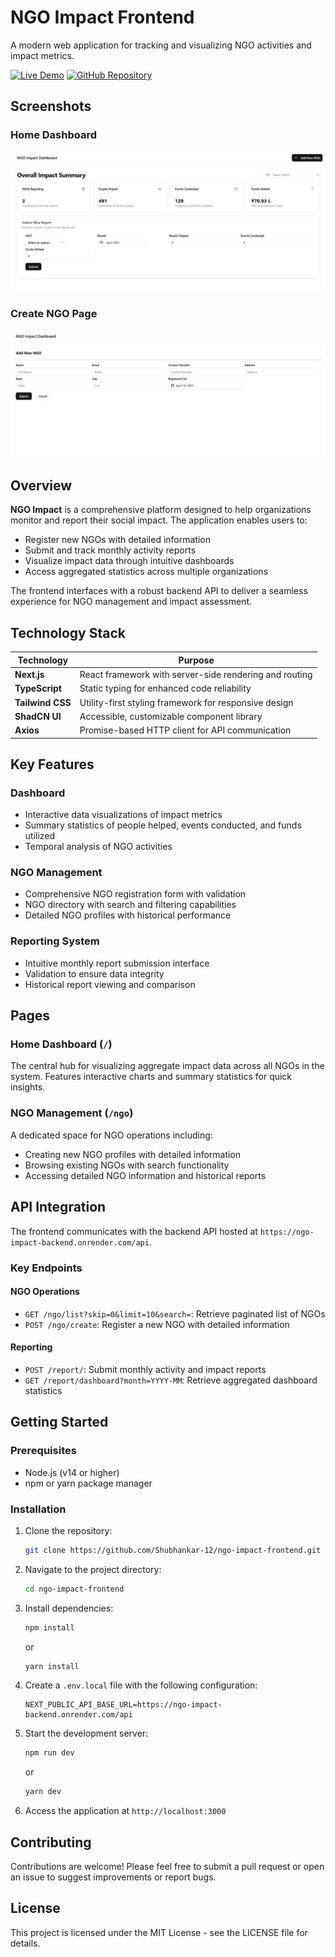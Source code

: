 # NGO Impact Frontend

A modern web application for tracking and visualizing NGO activities and impact metrics.

[![Live Demo](https://img.shields.io/badge/Live%20Demo-Visit%20Site-blue)](https://ngo-impact-frontend.onrender.com)
[![GitHub Repository](https://img.shields.io/badge/GitHub-View%20Code-green)](https://github.com/Shubhankar-12/ngo-impact-frontend)

## Screenshots

### Home Dashboard

![Home Dashboard Page](https://github.com/Shubhankar-12/ngo-impact-frontend/blob/main/public/Home.png)

### Create NGO Page

![Create NGO Page](https://github.com/Shubhankar-12/ngo-impact-frontend/blob/main/public/NGO.png)

## Overview

**NGO Impact** is a comprehensive platform designed to help organizations monitor and report their social impact. The application enables users to:

- Register new NGOs with detailed information
- Submit and track monthly activity reports
- Visualize impact data through intuitive dashboards
- Access aggregated statistics across multiple organizations

The frontend interfaces with a robust backend API to deliver a seamless experience for NGO management and impact assessment.

## Technology Stack

| Technology       | Purpose                                                |
| ---------------- | ------------------------------------------------------ |
| **Next.js**      | React framework with server-side rendering and routing |
| **TypeScript**   | Static typing for enhanced code reliability            |
| **Tailwind CSS** | Utility-first styling framework for responsive design  |
| **ShadCN UI**    | Accessible, customizable component library             |
| **Axios**        | Promise-based HTTP client for API communication        |

## Key Features

### Dashboard

- Interactive data visualizations of impact metrics
- Summary statistics of people helped, events conducted, and funds utilized
- Temporal analysis of NGO activities

### NGO Management

- Comprehensive NGO registration form with validation
- NGO directory with search and filtering capabilities
- Detailed NGO profiles with historical performance

### Reporting System

- Intuitive monthly report submission interface
- Validation to ensure data integrity
- Historical report viewing and comparison

## Pages

### Home Dashboard (`/`)

The central hub for visualizing aggregate impact data across all NGOs in the system. Features interactive charts and summary statistics for quick insights.

### NGO Management (`/ngo`)

A dedicated space for NGO operations including:

- Creating new NGO profiles with detailed information
- Browsing existing NGOs with search functionality
- Accessing detailed NGO information and historical reports

## API Integration

The frontend communicates with the backend API hosted at `https://ngo-impact-backend.onrender.com/api`.

### Key Endpoints

#### NGO Operations

- `GET /ngo/list?skip=0&limit=10&search=`: Retrieve paginated list of NGOs
- `POST /ngo/create`: Register a new NGO with detailed information

#### Reporting

- `POST /report/`: Submit monthly activity and impact reports
- `GET /report/dashboard?month=YYYY-MM`: Retrieve aggregated dashboard statistics

## Getting Started

### Prerequisites

- Node.js (v14 or higher)
- npm or yarn package manager

### Installation

1. Clone the repository:

   ```bash
   git clone https://github.com/Shubhankar-12/ngo-impact-frontend.git
   ```

2. Navigate to the project directory:

   ```bash
   cd ngo-impact-frontend
   ```

3. Install dependencies:

   ```bash
   npm install
   ```

   or

   ```bash
   yarn install
   ```

4. Create a `.env.local` file with the following configuration:

   ```
   NEXT_PUBLIC_API_BASE_URL=https://ngo-impact-backend.onrender.com/api
   ```

5. Start the development server:

   ```bash
   npm run dev
   ```

   or

   ```bash
   yarn dev
   ```

6. Access the application at `http://localhost:3000`

## Contributing

Contributions are welcome! Please feel free to submit a pull request or open an issue to suggest improvements or report bugs.

## License

This project is licensed under the MIT License - see the LICENSE file for details.
